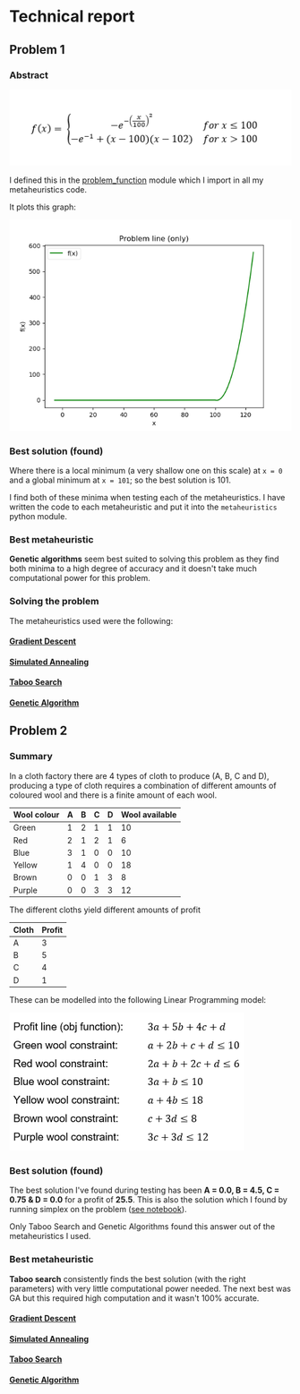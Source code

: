# Technical report

## Problem 1

### Abstract

<img class="default_img_res" src="./problem1/problemFunction.png?raw=true"/>

I defined this in the [problem_function](./modules/problem_function.py) module which I import in all my metaheuristics code.

It plots this graph:

![f(x)](./problem1/f.png?raw=true "f(x)")

### Best solution (found)

Where there is a local minimum (a very shallow one on this scale) at `x = 0` and a global minimum at `x = 101`; so the best solution is 101.

I find both of these minima when testing each of the metaheuristics. I have written the code to each metaheuristic and put it into the `metaheuristics` python module.

### Best metaheuristic

**Genetic algorithms** seem best suited to solving this problem as they find both minima to a high degree of accuracy and it doesn't take much computational power for this problem.

<div class="page"/>

### Solving the problem

The metaheuristics used were the following:

#### [Gradient Descent](./problem1/gradientDescent/gradientDescent.pdf)

#### [Simulated Annealing](./problem1/simulatedAnnealing/simulatedAnnealing.pdf)

#### [Taboo Search](./problem1/tabooSearch/tabooSearch.pdf)

#### [Genetic Algorithm](./problem1/geneticAlgorithm/geneticAlgorithm.pdf)

## Problem 2

### Summary

In a cloth factory there are 4 types of cloth to produce (A, B, C and D), producing a type of cloth requires a combination of different amounts of coloured wool and there is a finite amount of each wool.

| Wool colour | A   | B   | C   | D   | Wool available |
| ----------- | --- | --- | --- | --- | -------------- |
| Green       | 1   | 2   | 1   | 1   | 10             |
| Red         | 2   | 1   | 2   | 1   | 6              |
| Blue        | 3   | 1   | 0   | 0   | 10             |
| Yellow      | 1   | 4   | 0   | 0   | 18             |
| Brown       | 0   | 0   | 1   | 3   | 8              |
| Purple      | 0   | 0   | 3   | 3   | 12             |

The different cloths yield different amounts of profit

| Cloth | Profit |
| ----- | ------ |
| A     | 3      |
| B     | 5      |
| C     | 4      |
| D     | 1      |

These can be modelled into the following Linear Programming model:

![Linear Programming Model](./problem2/model.png?raw=true "Linear programming model")

### Best solution (found)

The best solution I've found during testing has been **A = 0.0, B = 4.5, C = 0.75 & D = 0.0** for a profit of **25.5**. This is also the solution which I found by running simplex on the problem ([see notebook](./problem2/simplex.ipynb)).

Only Taboo Search and Genetic Algorithms found this answer out of the metaheuristics I used.

### Best metaheuristic

**Taboo search** consistently finds the best solution (with the right parameters) with very little computational power needed. The next best was GA but this required high computation and it wasn't 100% accurate.

#### [Gradient Descent](./problem2/gradientDescent/gradientDescent.pdf)

#### [Simulated Annealing](./problem2/simulatedAnnealing/simulatedAnnealing.pdf)

#### [Taboo Search](./problem2/tabooSearch/tabooSearch.pdf)

#### [Genetic Algorithm](./problem2/geneticAlgorithm/geneticAlgorithm.pdf)
